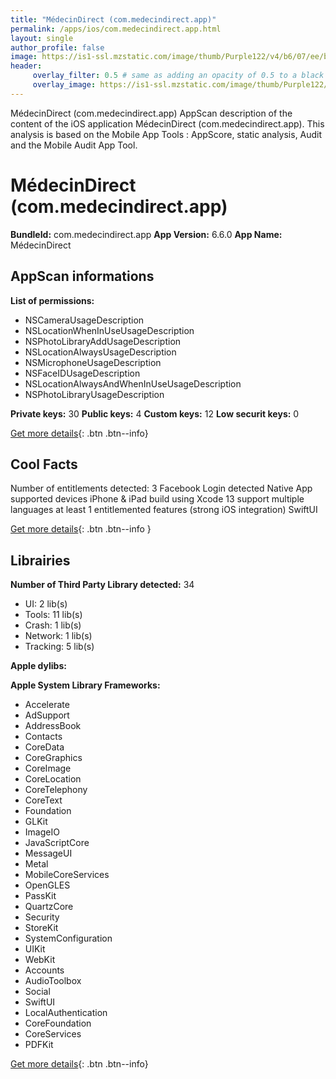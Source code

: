 ```yaml
---
title: "MédecinDirect (com.medecindirect.app)"
permalink: /apps/ios/com.medecindirect.app.html
layout: single
author_profile: false
image: https://is1-ssl.mzstatic.com/image/thumb/Purple122/v4/b6/07/ee/b607ee21-3b48-d927-6f37-b76de9d16776/AppIcon-0-1x_U007emarketing-0-7-0-85-220.png/512x512bb.jpg
header: 
     overlay_filter: 0.5 # same as adding an opacity of 0.5 to a black background
     overlay_image: https://is1-ssl.mzstatic.com/image/thumb/Purple122/v4/b6/07/ee/b607ee21-3b48-d927-6f37-b76de9d16776/AppIcon-0-1x_U007emarketing-0-7-0-85-220.png/512x512bb.jpg
---
```

MédecinDirect (com.medecindirect.app) AppScan description of the content of the iOS application MédecinDirect (com.medecindirect.app). This analysis is based on the Mobile App Tools : AppScore, static analysis, Audit and the Mobile Audit App Tool.

# MédecinDirect (com.medecindirect.app)

**BundleId:** com.medecindirect.app
**App Version:** 6.6.0
**App Name:** MédecinDirect


## AppScan informations 

**List of permissions:** 
- NSCameraUsageDescription
- NSLocationWhenInUseUsageDescription
- NSPhotoLibraryAddUsageDescription
- NSLocationAlwaysUsageDescription
- NSMicrophoneUsageDescription
- NSFaceIDUsageDescription
- NSLocationAlwaysAndWhenInUseUsageDescription
- NSPhotoLibraryUsageDescription
  
  
**Private keys:** 30
**Public keys:** 4
**Custom keys:** 12
**Low securit keys:** 0
  
[Get more details](/pricing.html){: .btn .btn--info}

## Cool Facts

Number of entitlements detected: 3
Facebook Login detected
Native App
supported devices iPhone & iPad
build using Xcode 13
support multiple languages
at least 1 entitlemented features (strong iOS integration)
SwiftUI
  
[Get more details](/pricing.html){: .btn .btn--info }

## Librairies 
**Number of Third Party Library detected:** 34
- UI: 2 lib(s)
- Tools: 11 lib(s)
- Crash: 1 lib(s)
- Network: 1 lib(s)
- Tracking: 5 lib(s)


**Apple dylibs:**


**Apple System Library Frameworks:**
- Accelerate
- AdSupport
- AddressBook
- Contacts
- CoreData
- CoreGraphics
- CoreImage
- CoreLocation
- CoreTelephony
- CoreText
- Foundation
- GLKit
- ImageIO
- JavaScriptCore
- MessageUI
- Metal
- MobileCoreServices
- OpenGLES
- PassKit
- QuartzCore
- Security
- StoreKit
- SystemConfiguration
- UIKit
- WebKit
- Accounts
- AudioToolbox
- Social
- SwiftUI
- LocalAuthentication
- CoreFoundation
- CoreServices
- PDFKit


  
[Get more details](/pricing.html){: .btn .btn--info}

